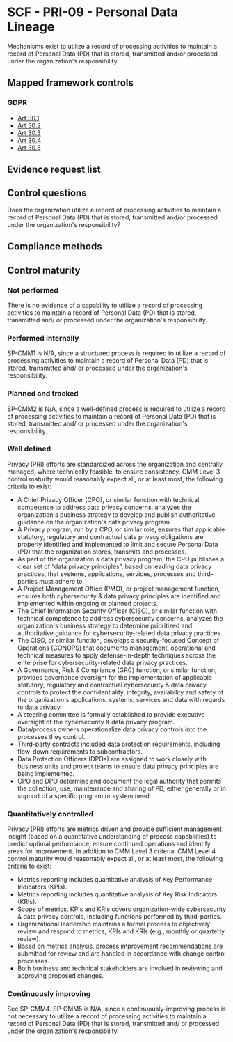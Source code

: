 # SCF - PRI-09 - Personal Data Lineage
Mechanisms exist to utilize a record of processing activities to maintain a record of Personal Data (PD) that is stored, transmitted and/or processed under the organization's responsibility.
## Mapped framework controls
### GDPR
- [Art 30.1](../gdpr/art30.md#Article-301)
- [Art 30.2](../gdpr/art30.md#Article-302)
- [Art 30.3](../gdpr/art30.md#Article-303)
- [Art 30.4](../gdpr/art30.md#Article-304)
- [Art 30.5](../gdpr/art30.md#Article-305)

## Evidence request list


## Control questions
Does the organization utilize a record of processing activities to maintain a record of Personal Data (PD) that is stored, transmitted and/or processed under the organization's responsibility?

## Compliance methods


## Control maturity
### Not performed
There is no evidence of a capability to utilize a record of processing activities to maintain a record of Personal Data (PD) that is stored, transmitted and/ or processed under the organization's responsibility.

### Performed internally
SP-CMM1 is N/A, since a structured process is required to utilize a record of processing activities to maintain a record of Personal Data (PD) that is stored, transmitted and/ or processed under the organization's responsibility.

### Planned and tracked
SP-CMM2 is N/A, since a well-defined process is required to utilize a record of processing activities to maintain a record of Personal Data (PD) that is stored, transmitted and/ or processed under the organization's responsibility.

### Well defined
Privacy (PRI) efforts are standardized across the organization and centrally managed, where technically feasible, to ensure consistency. CMM Level 3 control maturity would reasonably expect all, or at least most, the following criteria to exist:
- A Chief Privacy Officer (CPO), or similar function with technical competence to address data privacy concerns, analyzes the organization's business strategy to develop and publish authoritative guidance on the organization's data privacy program.
- A Privacy program, run by a CPO, or similar role, ensures that applicable statutory, regulatory and contractual data privacy obligations are properly identified and implemented to limit and secure Personal Data (PD) that the organization stores, transmits and processes.
- As part of the organization's data privacy program, the CPO publishes a clear set of “data privacy principles”, based on leading data privacy practices, that systems, applications, services, processes and third-parties must adhere to.
- A Project Management Office (PMO), or project management function, ensures both cybersecurity & data privacy principles are identified and implemented within ongoing or planned projects.
- The Chief Information Security Officer (CISO), or similar function with technical competence to address cybersecurity concerns, analyzes the organization's business strategy to determine prioritized and authoritative guidance for cybersecurity-related data privacy practices.
- The CISO, or similar function, develops a security-focused Concept of Operations (CONOPS) that documents management, operational and technical measures to apply defense-in-depth techniques across the enterprise for cybersecurity-related data privacy practices.
- A Governance, Risk & Compliance (GRC) function, or similar function, provides governance oversight for the implementation of applicable statutory, regulatory and contractual cybersecurity & data privacy controls to protect the confidentiality, integrity, availability and safety of the organization's applications, systems, services and data with regards to data privacy.
- A steering committee is formally established to provide executive oversight of the cybersecurity & data privacy program.
- Data/process owners operationalize data privacy controls into the processes they control.
- Third-party contracts included data protection requirements, including flow-down requirements to subcontractors.
- Data Protection Officers (DPOs) are assigned to work closely with business units and project teams to ensure data privacy principles are being implemented.
- CPO and DPO determine and document the legal authority that permits the collection, use, maintenance and sharing of PD, either generally or in support of a specific program or system need.

### Quantitatively controlled
Privacy (PRI) efforts are metrics driven and provide sufficient management insight (based on a quantitative understanding of process capabilities) to predict optimal performance, ensure continued operations and identify areas for improvement. In addition to CMM Level 3 criteria, CMM Level 4 control maturity would reasonably expect all, or at least most, the following criteria to exist:
- Metrics reporting includes quantitative analysis of Key Performance Indicators (KPIs).
- Metrics reporting includes quantitative analysis of Key Risk Indicators (KRIs).
- Scope of metrics, KPIs and KRIs covers organization-wide cybersecurity & data privacy controls, including functions performed by third-parties.
- Organizational leadership maintains a formal process to objectively review and respond to metrics, KPIs and KRIs (e.g., monthly or quarterly review).
- Based on metrics analysis, process improvement recommendations are submitted for review and are handled in accordance with change control processes.
- Both business and technical stakeholders are involved in reviewing and approving proposed changes.

### Continuously improving
See SP-CMM4. SP-CMM5 is N/A, since a continuously-improving process is not necessary to utilize a record of processing activities to maintain a record of Personal Data (PD) that is stored, transmitted and/ or processed under the organization's responsibility.
